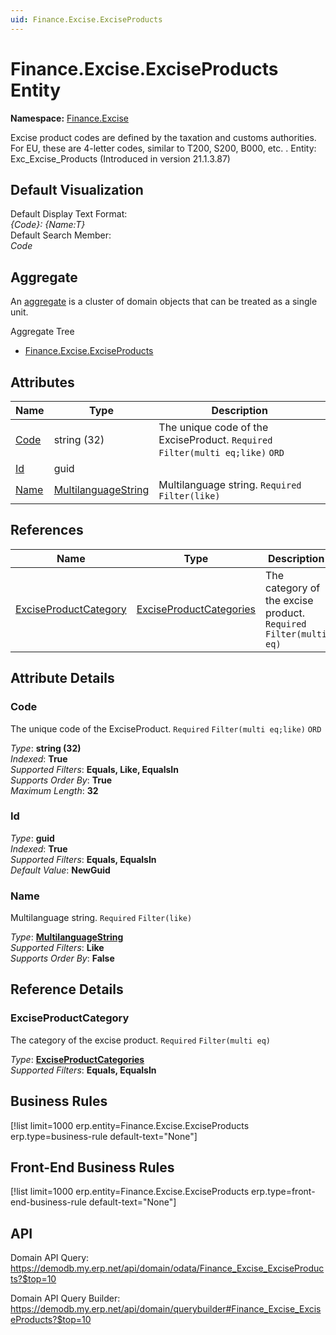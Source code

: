```yaml
---
uid: Finance.Excise.ExciseProducts
---
```

# Finance.Excise.ExciseProducts Entity

**Namespace:** [Finance.Excise](Finance.Excise.md)  

Excise product codes are defined by the taxation and customs authorities. For EU, these are 4-letter codes, similar to T200, S200, B000, etc. . Entity: Exc_Excise_Products (Introduced in version 21.1.3.87)

## Default Visualization
Default Display Text Format:  
_{Code}: {Name:T}_  
Default Search Member:  
_Code_  

## Aggregate
An [aggregate](https://docs.erp.net/tech/advanced/concepts/aggregates.html) is a cluster of domain objects that can be treated as a single unit.  

Aggregate Tree  
* [Finance.Excise.ExciseProducts](Finance.Excise.ExciseProducts.md)  

## Attributes

| Name | Type | Description |
| ---- | ---- | --- |
| [Code](Finance.Excise.ExciseProducts.md#code) | string (32) | The unique code of the ExciseProduct. `Required` `Filter(multi eq;like)` `ORD` 
| [Id](Finance.Excise.ExciseProducts.md#id) | guid |  
| [Name](Finance.Excise.ExciseProducts.md#name) | [MultilanguageString](../data-types.md#multilanguagestring) | Multilanguage string. `Required` `Filter(like)` 

## References

| Name | Type | Description |
| ---- | ---- | --- |
| [ExciseProductCategory](Finance.Excise.ExciseProducts.md#exciseproductcategory) | [ExciseProductCategories](Finance.Excise.ExciseProductCategories.md) | The category of the excise product. `Required` `Filter(multi eq)` |


## Attribute Details

### Code

The unique code of the ExciseProduct. `Required` `Filter(multi eq;like)` `ORD`

_Type_: **string (32)**  
_Indexed_: **True**  
_Supported Filters_: **Equals, Like, EqualsIn**  
_Supports Order By_: **True**  
_Maximum Length_: **32**  

### Id

_Type_: **guid**  
_Indexed_: **True**  
_Supported Filters_: **Equals, EqualsIn**  
_Default Value_: **NewGuid**  

### Name

Multilanguage string. `Required` `Filter(like)`

_Type_: **[MultilanguageString](../data-types.md#multilanguagestring)**  
_Supported Filters_: **Like**  
_Supports Order By_: **False**  


## Reference Details

### ExciseProductCategory

The category of the excise product. `Required` `Filter(multi eq)`

_Type_: **[ExciseProductCategories](Finance.Excise.ExciseProductCategories.md)**  
_Supported Filters_: **Equals, EqualsIn**  



## Business Rules

[!list limit=1000 erp.entity=Finance.Excise.ExciseProducts erp.type=business-rule default-text="None"]

## Front-End Business Rules

[!list limit=1000 erp.entity=Finance.Excise.ExciseProducts erp.type=front-end-business-rule default-text="None"]

## API

Domain API Query:
<https://demodb.my.erp.net/api/domain/odata/Finance_Excise_ExciseProducts?$top=10>

Domain API Query Builder:
<https://demodb.my.erp.net/api/domain/querybuilder#Finance_Excise_ExciseProducts?$top=10>

